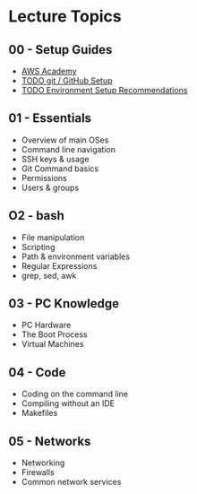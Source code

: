 # Lecture Topics

## 00 - Setup Guides

- [AWS Academy](AWSAcademy/README.md)
- [TODO git / GitHub Setup]()
- [TODO Environment Setup Recommendations]()

## 01 - Essentials

- Overview of main OSes
- Command line navigation
- SSH keys & usage
- Git Command basics
- Permissions
- Users & groups

## O2 - bash

- File manipulation
- Scripting
- Path & environment variables
- Regular Expressions
- grep, sed, awk

## 03 - PC Knowledge

- PC Hardware
- The Boot Process
- Virtual Machines

## 04 - Code

- Coding on the command line
- Compiling without an IDE
- Makefiles

## 05 - Networks

- Networking
- Firewalls
- Common network services



